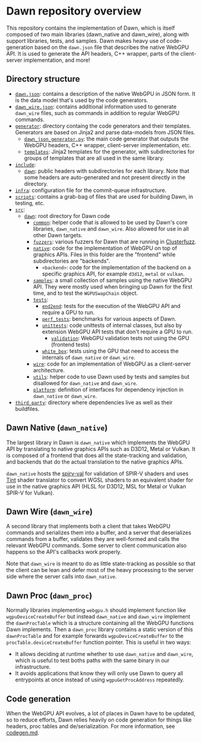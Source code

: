 # Dawn repository overview

This repository contains the implementation of Dawn, which is itself composed of two main libraries (dawn_native and dawn_wire), along with support libraries, tests, and samples. Dawn makes heavy use of code-generation based on the `dawn.json` file that describes the native WebGPU API. It is used to generate the API headers, C++ wrapper, parts of the client-server implementation, and more!

## Directory structure

- [`dawn.json`](../../src/dawn/dawn.json): contains a description of the native WebGPU in JSON form. It is the data model that's used by the code generators.
- [`dawn_wire.json`](../../src/dawn/dawn_wire.json): contains additional information used to generate `dawn_wire` files, such as commands in addition to regular WebGPU commands.
- [`generator`](../../generator): directory containg the code generators and their templates. Generators are based on Jinja2 and parse data-models from JSON files.
    - [`dawn_json_generator.py`](../../generator/dawn_json_generator.py): the main code generator that outputs the WebGPU headers, C++ wrapper, client-server implementation, etc.
    - [`templates`](../../generator/templates): Jinja2 templates for the generator, with subdirectories for groups of templates that are all used in the same library.
- [`include`](../../include):
    - [`dawn`](../../include/dawn): public headers with subdirectories for each library. Note that some headers are auto-generated and not present directly in the directory.
- [`infra`](../../infra): configuration file for the commit-queue infrastructure.
- [`scripts`](../../scripts): contains a grab-bag of files that are used for building Dawn, in testing, etc.
- [`src`](../../src):
  - [`dawn`](../../src/dawn): root directory for Dawn code
      - [`common`](../../src/dawn/common): helper code that is allowed to be used by Dawn's core libraries, `dawn_native` and `dawn_wire`. Also allowed for use in all other Dawn targets.
      - [`fuzzers`](../../src/dawn/fuzzers): various fuzzers for Dawn that are running in [Clusterfuzz](https://google.github.io/clusterfuzz/).
      - [`native`](../../src/dawn/native): code for the implementation of WebGPU on top of graphics APIs. Files in this folder are the "frontend" while subdirectories are "backends".
         - `<backend>`: code for the implementation of the backend on a specific graphics API, for example `d3d12`, `metal` or `vulkan`.
      - [`samples`](../../src/dawn/samples): a small collection of samples using the native WebGPU API. They were mostly used when bringing up Dawn for the first time, and to test the `WGPUSwapChain` object.
      - [`tests`](../../src/dawn/tests):
        - [`end2end`](../../src/dawn/tests/end2end): tests for the execution of the WebGPU API and require a GPU to run.
        - [`perf_tests`](../../src/dawn/tests/perf_tests): benchmarks for various aspects of Dawn.
        - [`unittests`](../../src/dawn/tests/unittests): code unittests of internal classes, but also by extension WebGPU API tests that don't require a GPU to run.
          - [`validation`](../../src/dawn/tests/unittests/validation): WebGPU validation tests not using the GPU (frontend tests)
        - [`white_box`](../../src/dawn/tests/white_box): tests using the GPU that need to access the internals of `dawn_native` or `dawn_wire`.
      - [`wire`](../../src/dawn/wire): code for an implementation of WebGPU as a client-server architecture.
      - [`utils`](../../src/dawn/utils): helper code to use Dawn used by tests and samples but disallowed for `dawn_native` and `dawn_wire`.
      - [`platform`](../../src/dawn/platform): definition of interfaces for dependency injection in `dawn_native` or `dawn_wire`.
- [`third_party`](../../third_party): directory where dependencies live as well as their buildfiles.

## Dawn Native (`dawn_native`)

The largest library in Dawn is `dawn_native` which implements the WebGPU API by translating to native graphics APIs such as D3D12, Metal or Vulkan. It is composed of a frontend that does all the state-tracking and validation, and backends that do the actual translation to the native graphics APIs.

`dawn_native` hosts the [spirv-val](https://github.com/KhronosGroup/SPIRV-Tools) for validation of SPIR-V shaders and uses [Tint](https://dawn.googlesource.com/tint/) shader translator to convert WGSL shaders to an equivalent shader for use in the native graphics API (HLSL for D3D12, MSL for Metal or Vulkan SPIR-V for Vulkan).

## Dawn Wire (`dawn_wire`)

A second library that implements both a client that takes WebGPU commands and serializes them into a buffer, and a server that deserializes commands from a buffer, validates they are well-formed and calls the relevant WebGPU commands. Some server to client communication also happens so the API's callbacks work properly.

Note that `dawn_wire` is meant to do as little state-tracking as possible so that the client can be lean and defer most of the heavy processing to the server side where the server calls into `dawn_native`.

## Dawn Proc (`dawn_proc`)

Normally libraries implementing `webgpu.h` should implement function like `wgpuDeviceCreateBuffer` but instead `dawn_native` and `dawn_wire` implement the `dawnProcTable` which is a structure containing all the WebGPU functions Dawn implements. Then a `dawn_proc` library contains a static version of this `dawnProcTable` and for example forwards `wgpuDeviceCreateBuffer` to the `procTable.deviceCreateBuffer` function pointer. This is useful in two ways:

 - It allows deciding at runtime whether to use `dawn_native` and `dawn_wire`, which is useful to test boths paths with the same binary in our infrastructure.
 - It avoids applications that know they will only use Dawn to query all entrypoints at once instead of using `wgpuGetProcAddress` repeatedly.

## Code generation

When the WebGPU API evolves, a lot of places in Dawn have to be updated, so to reduce efforts, Dawn relies heavily on code generation for things like headers, proc tables and de/serialization. For more information, see [codegen.md](codegen.md).
